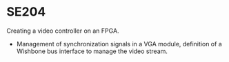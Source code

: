 # SE204

Creating a video controller on an FPGA.
- Management of synchronization signals in a VGA module, definition of a Wishbone bus interface to manage the video stream.

